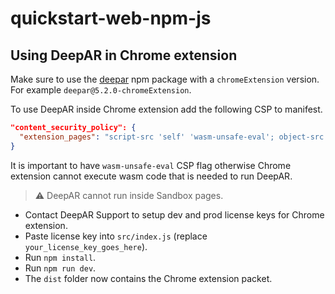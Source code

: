 # quickstart-web-npm-js

## Using DeepAR in Chrome extension

Make sure to use the [deepar](https://www.npmjs.com/package/deepar) npm package with a `chromeExtension` version.
For example `deepar@5.2.0-chromeExtension`.

To use DeepAR inside Chrome extension add the following CSP to manifest.
```json lines
"content_security_policy": {
  "extension_pages": "script-src 'self' 'wasm-unsafe-eval'; object-src 'self';"
}
```
It is important to have `wasm-unsafe-eval` CSP flag otherwise Chrome extension cannot execute wasm code that is needed to run DeepAR.

> ⚠️ DeepAR cannot run inside Sandbox pages.


- Contact DeepAR Support to setup dev and prod license keys for Chrome extension.
- Paste license key into `src/index.js` (replace `your_license_key_goes_here`).
- Run `npm install`.
- Run `npm run dev`.
- The `dist` folder now contains the Chrome extension packet.

